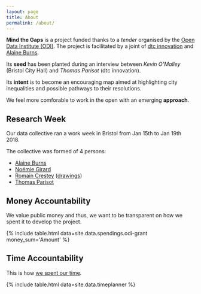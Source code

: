 ```yaml
---
layout: page
title: About
permalink: /about/
---
```


**Mind the Gaps** is a project funded thanks to a _tender_ organised by the [Open Data Institute (ODI)][]. The project is facilitated by a joint of [dtc innovation][] and [Alaine Burns][].

Its **seed** has been planted during an interview between _Kevin O'Malley_ (Bristol City Hall) and _Thomas Parisot_ (dtc innovation).

Its **intent** is to become an encouraging map aimed at highlighting city inequalities and possible pathways to their resolutions.

We feel more comforable to work in the open with an emerging **approach**.

## Research Week

Our data collective ran a work week in Bristol from Jan 15th to Jan 19th 2018.

The collective was formed of 4 persons:

* [Alaine Burns](https://www.behance.net/OrangegnarO)
* [Noémie Girard](http://noemiegirard.co)
* [Romain Crestey](https://github.com/ioiurson) ([drawings](https://cargocollective.com/ourson))
* [Thomas Parisot](https://dtc-innovation.org)

## Money Accountability

We value public money and thus, we want to be transparent on how we spent it to develop the project.

{% include table.html data=site.data.spendings.odi-grant money_sum='Amount' %}

## Time Accountability

This is how [we spent our time][timeplanner].

{% include table.html data=site.data.timeplanner %}


[timeplanner]: https://github.com/dtc-innovation/mind-the-gaps/blob/master/_data/timeplanner.csv
[Open Data Institute (ODI)]: https://theodi.org/
[dtc innovation]: https://dtc-innovation.org/
[Alaine Burns]: https://www.linkedin.com/in/alaine-burns-7147592b

